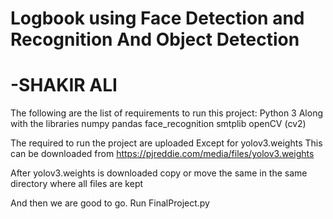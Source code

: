 # Logbook using Face Detection and Recognition And Object Detection
# -SHAKIR ALI
The following are the list of requirements to run this project:
Python 3 Along with the libraries
numpy
pandas
face_recognition
smtplib
openCV (cv2)

The required to run the project are uploaded Except for yolov3.weights
This can be downloaded from
https://pjreddie.com/media/files/yolov3.weights

After yolov3.weights is downloaded copy or move the same in the same directory where all files are kept

And then we are good to go.
Run FinalProject.py
